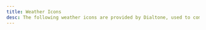 ```yaml
---
title: Weather Icons
desc: The following weather icons are provided by Dialtone, used to communicate a user's local weather on an UberConference call.
---
```


<icons kind="weather" title="Day Icons" variation="day"></icons>

<icons kind="weather" title="Night Icons" variation="night"></icons>

<weather-codes-table></weather-codes-table>
